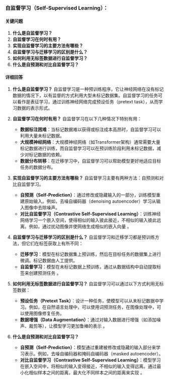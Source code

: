 ### 自监督学习（Self-Supervised Learning）：

#### 关键问题
1. **什么是自监督学习？**
2. **自监督学习在何时有用？**
3. **实现自监督学习的主要方法有哪些？**
4. **自监督学习与迁移学习的区别是什么？**
5. **如何利用无标签数据进行自监督学习？**
6. **什么是自预测和对比自监督学习？**

#### 详细回答

1. **什么是自监督学习？**
   自监督学习是一种预训练程序，它让神经网络在没有标记数据的情况下，以有监督的方式利用大型未标记数据集。自监督学习的任务可以看作是表征学习，通过训练神经网络完成预设任务（pretext task），从而学习数据的表示形式。

2. **自监督学习在何时有用？**
   自监督学习在以下几种情况下特别有用：
   - **数据标注困难**：当标记数据难以获得或标注成本高昂时，自监督学习可以利用大量未标记数据。
   - **大规模神经网络**：大规模神经网络（如Transformer架构）通常需要大量标记数据进行训练，而自监督学习可以在预训练阶段利用未标记数据，减少对标记数据的依赖。
   - **数据分布转移**：在迁移学习中，自监督学习可以帮助模型更好地适应目标任务的数据分布。

3. **实现自监督学习的主要方法有哪些？**
   自监督学习主要有两种方法：自预测和对比自监督学习。
   - **自预测（Self-Prediction）**：通过修改或隐藏输入的一部分，训练模型重建原始输入。例如，去噪自编码器（denoising autoencoder）学习从输入图像中去除噪声。
   - **对比自监督学习（Contrastive Self-Supervised Learning）**：训练神经网络学习一个嵌入空间，使得相似的输入彼此接近，不相似的输入彼此远离。例如，通过扰动图像并使网络生成相似的嵌入向量 。

4. **自监督学习与迁移学习的区别是什么？**
   自监督学习和迁移学习都是预训练方法，但它们在标签获取上有所不同：
   - **迁移学习**：模型在标记数据集上预训练，然后在目标任务的数据集上进行微调。标记数据由人工提供。
   - **自监督学习**：模型在未标记数据上预训练，通过从数据结构中自动提取标签来创建预测任务 。

5. **如何利用无标签数据进行自监督学习？**
   自监督学习可以通过以下方式利用无标签数据：
   - **预设任务（Pretext Task）**：设计一种任务，使模型可以从未标记数据中学习。例如，在自然语言处理中，可以使用词预测任务，在图像处理中，可以使用图像修复任务。
   - **数据增强（Data Augmentation）**：通过对输入数据进行增强（如添加噪声、裁剪等），让模型学习更加鲁棒的表示 。

6. **什么是自预测和对比自监督学习？**
   - **自预测（Self-Prediction）**：模型通过重建被修改或隐藏的输入部分来学习表示。例如，去噪自编码器和掩码自编码器（masked autoencoder）。
   - **对比自监督学习（Contrastive Self-Supervised Learning）**：模型学习在嵌入空间中，将相似的输入变得接近，不相似的输入变得远离。通过最小化相似样本之间的距离，最大化不同样本之间的距离来实现 。

